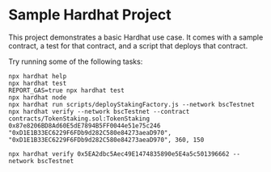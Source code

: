 # Sample Hardhat Project

This project demonstrates a basic Hardhat use case. It comes with a sample contract, a test for that contract, and a script that deploys that contract.

Try running some of the following tasks:

```shell
npx hardhat help
npx hardhat test
REPORT_GAS=true npx hardhat test
npx hardhat node
npx hardhat run scripts/deployStakingFactory.js --network bscTestnet
npx hardhat verify --network bscTestnet --contract contracts/TokenStaking.sol:TokenStaking 0x87e8206BD8Ad60E5dE7894B5FF0044e51e75c246 "0xD1E1B33EC6229F6FDb9d282C580e84273aeaD970", "0xD1E1B33EC6229F6FDb9d282C580e84273aeaD970", 360, 150

npx hardhat verify 0x5EA2dbc5Aec49E1474835890e5E4a5c501396662 --network bscTestnet



```
